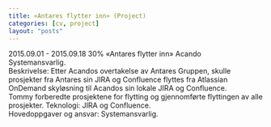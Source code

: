 ```yaml
---
title: «Antares flytter inn» (Project)
categories: [cv, project]
layout: "posts"
---
```


2015.09.01 - 2015.09.18	30%	«Antares flytter inn»
Acando  
Systemansvarlig.  
Beskrivelse: Etter Acandos overtakelse av Antares Gruppen, skulle prosjekter fra Antares sin JIRA og Confluence flyttes fra Atlassian OnDemand skyløsning til Acandos sin lokale JIRA og Confluence.  
Tommy forberedte prosjektene for flytting og gjennomførte flyttingen av alle prosjekter.
Teknologi: JIRA og Confluence.  
Hovedoppgaver og ansvar: Systemansvarlig.